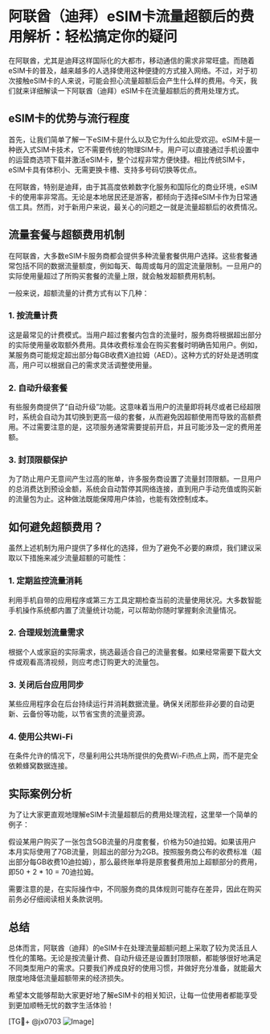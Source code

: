 # 阿联酋（迪拜）eSIM卡流量超额后的费用解析：轻松搞定你的疑问

在阿联酋，尤其是迪拜这样国际化的大都市，移动通信的需求非常旺盛。而随着eSIM卡的普及，越来越多的人选择使用这种便捷的方式接入网络。不过，对于初次接触eSIM卡的人来说，可能会担心流量超额后会产生什么样的费用。今天，我们就来详细解读一下阿联酋（迪拜）eSIM卡在流量超额后的费用处理方式。

## eSIM卡的优势与流行程度

首先，让我们简单了解一下eSIM卡是什么以及它为什么如此受欢迎。eSIM卡是一种嵌入式SIM卡技术，它不需要传统的物理SIM卡。用户可以直接通过手机设置中的运营商选项下载并激活eSIM卡，整个过程非常方便快捷。相比传统SIM卡，eSIM卡具有体积小、无需更换卡槽、支持多号码切换等优点。

在阿联酋，特别是迪拜，由于其高度依赖数字化服务和国际化的商业环境，eSIM卡的使用率非常高。无论是本地居民还是游客，都倾向于选择eSIM卡作为日常通信工具。然而，对于新用户来说，最关心的问题之一就是流量超额后的收费情况。

## 流量套餐与超额费用机制

在阿联酋，大多数eSIM卡服务商都会提供多种流量套餐供用户选择。这些套餐通常包括不同的数据流量额度，例如每天、每周或每月的固定流量限制。一旦用户的实际使用量超过了所购买套餐的流量上限，就会触发超额费用机制。

一般来说，超额流量的计费方式有以下几种：

### 1. **按流量计费**
这是最常见的计费模式。当用户超过套餐内包含的流量时，服务商将根据超出部分的实际使用量收取额外费用。具体收费标准会在购买套餐时明确告知用户。例如，某服务商可能规定超出部分每GB收费X迪拉姆（AED）。这种方式的好处是透明度高，用户可以根据自己的需求灵活调整使用量。

### 2. **自动升级套餐**
有些服务商提供了“自动升级”功能。这意味着当用户的流量即将耗尽或者已经超限时，系统会自动为其切换到更高一级的套餐，从而避免因超额使用而导致的高额费用。不过需要注意的是，这项服务通常需要提前开启，并且可能涉及一定的费用差额。

### 3. **封顶限额保护**
为了防止用户无意间产生过高的账单，许多服务商设置了流量封顶限额。一旦用户的总消费达到预设金额，系统会自动暂停其网络连接，直到用户手动充值或购买新的流量包为止。这种做法既能保障用户体验，也能有效控制成本。

## 如何避免超额费用？

虽然上述机制为用户提供了多样化的选择，但为了避免不必要的麻烦，我们建议采取以下措施来减少流量超额的可能性：

### 1. **定期监控流量消耗**
利用手机自带的应用程序或第三方工具定期检查当前的流量使用状况。大多数智能手机操作系统都内置了流量统计功能，可以帮助你随时掌握剩余流量情况。

### 2. **合理规划流量需求**
根据个人或家庭的实际需求，挑选最适合自己的流量套餐。如果经常需要下载大文件或观看高清视频，则应考虑订购更大的流量包。

### 3. **关闭后台应用同步**
某些应用程序会在后台持续运行并消耗数据流量。确保关闭那些非必要的自动更新、云备份等功能，以节省宝贵的流量资源。

### 4. **使用公共Wi-Fi**
在条件允许的情况下，尽量利用公共场所提供的免费Wi-Fi热点上网，而不是完全依赖蜂窝数据连接。

## 实际案例分析

为了让大家更直观地理解eSIM卡流量超额后的费用处理流程，这里举一个简单的例子：

假设某用户购买了一张包含5GB流量的月度套餐，价格为50迪拉姆。如果该用户本月实际使用了7GB流量，则超出的部分为2GB。按照服务商公布的收费标准（超出部分每GB收费10迪拉姆），那么最终账单将是原套餐费用加上超额部分的费用，即50 + 2 * 10 = 70迪拉姆。

需要注意的是，在实际操作中，不同服务商的具体规则可能存在差异，因此在购买前务必仔细阅读相关条款说明。

## 总结

总体而言，阿联酋（迪拜）的eSIM卡在处理流量超额问题上采取了较为灵活且人性化的策略。无论是按流量计费、自动升级还是设置封顶限额，都能够很好地满足不同类型用户的需求。只要我们养成良好的使用习惯，并做好充分准备，就能最大限度地降低流量超额带来的经济损失。

希望本文能够帮助大家更好地了解eSIM卡的相关知识，让每一位使用者都能享受到更加顺畅无忧的数字生活体验！

[TG💪+ @jx0703 ![Image](https://github.com/user-attachments/assets/dbca1d08-cadb-493c-b0ec-ad6f7a83f270)]